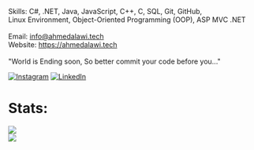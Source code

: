 
Skills: C#, .NET, Java, JavaScript, C++, C, SQL, Git, GitHub, <br>Linux Environment,  Object-Oriented Programming (OOP), ASP MVC .NET<br><br>Email: info@ahmedalawi.tech <br> Website: https://ahmedalawi.tech<br><br>"World is Ending soon, So better commit your code before you..."



[![Instagram](https://img.shields.io/badge/Instagram-%23E4405F.svg?logo=Instagram&logoColor=white)](https://instagram.com/crit_X) [![LinkedIn](https://img.shields.io/badge/LinkedIn-%230077B5.svg?logo=linkedin&logoColor=white)](https://linkedin.com/in/ahmedesmailofficial/) 


# Stats:
![](https://github-readme-streak-stats.herokuapp.com/?user=ahmed-esmail-1&theme=dark&hide_border=false)<br/>
![](https://github-readme-stats.vercel.app/api/top-langs/?username=ahmed-esmail-1&theme=dark&hide_border=false&include_all_commits=false&count_private=false&layout=compact)
